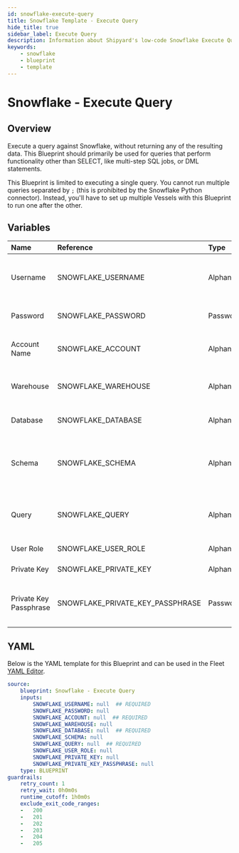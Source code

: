 ```yaml
---
id: snowflake-execute-query
title: Snowflake Template - Execute Query
hide_title: true
sidebar_label: Execute Query
description: Information about Shipyard's low-code Snowflake Execute Query blueprint. Execute any SQL query against a Snowflake database. 
keywords:
    - snowflake
    - blueprint
    - template
---
```


# Snowflake - Execute Query

## Overview
Execute a query against Snowflake, without returning any of the resulting data. This Blueprint should primarily be used for queries that perform functionality other than SELECT, like multi-step SQL jobs, or DML statements.

This Blueprint is limited to executing a single query. You cannot run multiple queries separated by `;` (this is prohibited by the Snowflake Python connector). Instead, you'll have to set up multiple Vessels with this Blueprint to run one after the other.

## Variables

| Name | Reference | Type | Required | Default | Options | Description |
|:-----|:----------|:-----|:---------|:--------|:--------|:------------|
| Username | SNOWFLAKE_USERNAME  | Alphanumeric |:white_check_mark: | - | - | The Snowflake Username that has access to the table, schema, and warehouse that you want to use. |
| Password | SNOWFLAKE_PASSWORD  | Password |:heavy_minus_sign: | - | - | The password associated with your Username. |
| Account Name | SNOWFLAKE_ACCOUNT  | Alphanumeric |:white_check_mark: | - | - | Typically found in the URL you use to access Snowflake, before `.snowflakecomputing.com` |
| Warehouse | SNOWFLAKE_WAREHOUSE  | Alphanumeric |:heavy_minus_sign: | - | - | If left blank, will use the default warehouse associated with the provided username. |
| Database | SNOWFLAKE_DATABASE  | Alphanumeric |:white_check_mark: | - | - | The name of the Database that you want to run a query against. |
| Schema | SNOWFLAKE_SCHEMA  | Alphanumeric |:heavy_minus_sign: | - | - | The name of the Schema you want to run a query against. If left blank, it's expected that your query will include the schema in it. |
| Query | SNOWFLAKE_QUERY  | Alphanumeric |:white_check_mark: | - | - | The contents of the SQL query that you want to run. Does not support running multiple queries separated by `;` |
| User Role | SNOWFLAKE_USER_ROLE  | Alphanumeric |:heavy_minus_sign: | - | - | The optional role for the database user |
| Private Key | SNOWFLAKE_PRIVATE_KEY  | Alphanumeric |:heavy_minus_sign: | - | - | The optional private key to use for authentication |
| Private Key Passphrase | SNOWFLAKE_PRIVATE_KEY_PASSPHRASE  | Password |:heavy_minus_sign: | - | - | The passphrase for the private key file. Is required only if authenticating with a private key |


## YAML
Below is the YAML template for this Blueprint and can be used in the Fleet [YAML Editor](../../reference/fleets/yaml-editor.md).
```yaml
source:
    blueprint: Snowflake - Execute Query
    inputs:
        SNOWFLAKE_USERNAME: null  ## REQUIRED
        SNOWFLAKE_PASSWORD: null
        SNOWFLAKE_ACCOUNT: null  ## REQUIRED
        SNOWFLAKE_WAREHOUSE: null
        SNOWFLAKE_DATABASE: null  ## REQUIRED
        SNOWFLAKE_SCHEMA: null
        SNOWFLAKE_QUERY: null  ## REQUIRED
        SNOWFLAKE_USER_ROLE: null
        SNOWFLAKE_PRIVATE_KEY: null
        SNOWFLAKE_PRIVATE_KEY_PASSPHRASE: null
    type: BLUEPRINT
guardrails:
    retry_count: 1
    retry_wait: 0h0m0s
    runtime_cutoff: 1h0m0s
    exclude_exit_code_ranges:
    -   200
    -   201
    -   202
    -   203
    -   204
    -   205

```
